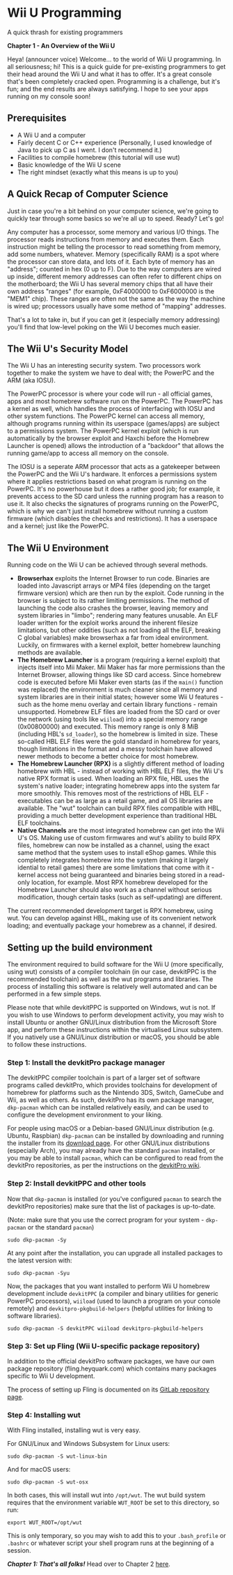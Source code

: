 # Wii U Programming
A quick thrash for existing programmers

**Chapter 1 - An Overview of the Wii U**

Heya! (announcer voice) Welcome... to the world of Wii U programming. In all seriousness; hi! This is a quick guide for pre-existing programmers to get their head around the Wii U and what it has to offer. It's a great console that's been completely cracked open. Programming is a challenge, but it's fun; and the end results are always satisfying. I hope to see your apps running on my console soon!

## Prerequisites
 - A Wii U and a computer
 - Fairly decent C or C++ experience (Personally, I used knowledge of Java to pick up C as I went. I don't recommend it.)
 - Facilities to compile homebrew (this tutorial will use wut)
 - Basic knowledge of the Wii U scene
 - The right mindset (exactly what this means is up to you)

## A Quick Recap of Computer Science
Just in case you're a bit behind on your computer science, we're going to quickly tear through some basics so we're all up to speed. Ready? Let's go!

Any computer has a processor, some memory and various I/O things. The processor reads instructions from memory and executes them. Each instruction might be telling the processor to read something from memory, add some numbers, whatever. Memory (specifically RAM) is a spot where the processor can store data, and lots of it. Each byte of memory has an "address"; counted in hex (0 up to F). Due to the way computers are wired up inside, different memory addresses can often refer to different chips on the motherboard; the Wii U has several memory chips that all have their own address "ranges" (for example, 0xF4000000 to 0xF6000000 is the "MEM1" chip). These ranges are often not the same as the way the machine is wired up; processors usually have some method of "mapping" addresses.

That's a lot to take in, but if you can get it (especially memory addressing) you'll find that low-level poking on the Wii U becomes much easier.

## The Wii U's Security Model
The Wii U has an interesting security system. Two processors work together to make the system we have to deal with; the PowerPC and the ARM (aka IOSU).

The PowerPC processor is where your code will run - all official games, apps and most homebrew software run on the PowerPC. The PowerPC has a kernel as well, which handles the process of interfacing with IOSU and other system functions. The PowerPC kernel can access all memory, although programs running within its userspace (games/apps) are subject to a permissions system. The PowerPC kernel exploit (which is run automatically by the browser exploit and Haxchi before the Homebrew Launcher is opened) allows the introduction of a "backdoor" that allows the running game/app to access all memory on the console.

The IOSU is a seperate ARM processor that acts as a gatekeeper between the PowerPC and the Wii U's hardware. It enforces a permissions system where it applies restrictions based on what program is running on the PowerPC. It's no powerhouse but it does a rather good job; for example, it prevents access to the SD card unless the running program has a reason to use it. It also checks the signatures of programs running on the PowerPC, which is why we can't just install homebrew without running a custom firmware (which disables the checks and restrictions). It has a userspace and a kernel; just like the PowerPC.

## The Wii U Environment
Running code on the Wii U can be achieved through several methods.
 - **Browserhax** exploits the Internet Browser to run code. Binaries are loaded into Javascript arrays or MP4 files (depending on the target firmware version) which are then run by the exploit. Code running in the browser is subject to its rather limiting permissions. The method of launching the code also crashes the browser, leaving memory and system libraries in "limbo"; rendering many features unusable. An ELF loader written for the exploit works around the inherent filesize limitations, but other oddities (such as not loading all the ELF, breaking C global variables) make browserhax a far from ideal environment. Luckily, on firmwares with a kernel exploit, better homebrew launching methods are available.
 - **The Homebrew Launcher** is a program (requiring a kernel exploit) that injects itself into Mii Maker. Mii Maker has far more permissions than the Internet Browser, allowing things like SD card access. Since homebrew code is executed before Mii Maker even starts (as if the `main()` function was replaced) the environment is much cleaner since all memory and system libraries are in their initial states; however some Wii U features - such as the home menu overlay and certain library functions - remain unsupported. Homebrew ELF files are loaded from the SD card or over the network (using tools like `wiiload`) into a special memory range (0x00800000) and executed. This memory range is only 8 MiB (including HBL's `sd_loader`), so the homebrew is limited in size. These so-called HBL ELF files were the gold standard in homebrew for years, though limitations in the format and a messy toolchain have allowed newer methods to become a better choice for most homebrew.
 - **The Homebrew Launcher (RPX)** is a slightly different method of loading homebrew with HBL - instead of working with HBL ELF files, the Wii U's native RPX format is used. When loading an RPX file, HBL uses the system's native loader; integrating homebrew apps into the system far more smoothly. This removes most of the restrictions of HBL ELF - executables can be as large as a retail game, and all OS libraries are available. The "wut" toolchain can build RPX files compatible with HBL, providing a much better development experience than traditional HBL ELF toolchains.
 - **Native Channels** are the most integrated homebrew can get into the Wii U's OS. Making use of custom firmwares and wut's ability to build RPX files, homebrew can now be installed as a channel, using the exact same method that the system uses to install eShop games. While this completely integrates homebrew into the system (making it largely idential to retail games) there are some limitations that come with it - kernel access not being guaranteed and binaries being stored in a read-only location, for example. Most RPX homebrew developed for the Homebrew Launcher should also work as a channel without serious modification, though certain tasks (such as self-updating) are different.

The current recommended development target is RPX homebrew, using wut. You can develop against HBL, making use of its convenient network loading; and eventually package your homebrew as a channel, if desired.

## Setting up the build environment
The environment required to build software for the Wii U (more specifically, using wut) consists of a compiler toolchain (in our case, devkitPPC is the recommended toolchain) as well as the wut programs and libraries. The process of installing this software is relatively well automated and can be performed in a few simple steps.

Please note that while devkitPPC is supported on Windows, wut is not. If you wish to use Windows to perform development activity, you may wish to install Ubuntu or another GNU/Linux distribution from the Microsoft Store app, and perform these instructions within the virtualised Linux subsystem. If you natively use a GNU/Linux distribution or macOS, you should be able to follow these instructions.

### Step 1: Install the devkitPro package manager
The devkitPPC compiler toolchain is part of a larger set of software programs called devkitPro, which provides toolchains for development of homebrew for platforms such as the Nintendo 3DS, Switch, GameCube and Wii, as well as others. As such, devkitPro has its own package manager, `dkp-pacman` which can be installed relatively easily, and can be used to configure the development environment to your liking.

For people using macOS or a Debian-based GNU/Linux distribution (e.g. Ubuntu, Raspbian) `dkp-pacman` can be installed by downloading and running the installer from its [download page](https://github.com/devkitPro/pacman/releases/latest). For other GNU/Linux distributions (especially Arch), you may already have the standard `pacman` installed, or you may be able to install `pacman`, which can be configured to read from the devkitPro repositories, as per the instructions on the [devkitPro wiki](https://devkitpro.org/wiki/devkitPro_pacman).

### Step 2: Install devkitPPC and other tools
Now that `dkp-pacman` is installed (or you've configured `pacman` to search the devkitPro repositories) make sure that the list of packages is up-to-date.

(Note: make sure that you use the correct program for your system - `dkp-pacman` or the standard `pacman`)

```
sudo dkp-pacman -Sy
```

At any point after the installation, you can upgrade all installed packages to the latest version with:

```
sudo dkp-pacman -Syu
```

Now, the packages that you want installed to perform Wii U homebrew development include `devkitPPC` (a compiler and binary utilities for generic PowerPC processors), `wiiload` (used to launch a program on your console remotely) and `devkitpro-pkgbuild-helpers` (helpful utilities for linking to software libraries).

```
sudo dkp-pacman -S devkitPPC wiiload devkitpro-pkgbuild-helpers
```

### Step 3: Set up Fling (Wii U-specific package repository)
In addition to the official devkitPro software packages, we have our own package repository (fling.heyquark.com) which contains many packages specific to Wii U development.

The process of setting up Fling is documented on its [GitLab repository page](https://gitlab.com/QuarkTheAwesome/wiiu-fling).

### Step 4: Installing wut
With Fling installed, installing wut is very easy.

For GNU/Linux and Windows Subsystem for Linux users:

```
sudo dkp-pacman -S wut-linux-bin
```

And for macOS users:

```
sudo dkp-pacman -S wut-osx
```

In both cases, this will install wut into `/opt/wut`. The wut build system requires that the environment variable `WUT_ROOT` be set to this directory, so run:
```
export WUT_ROOT=/opt/wut
```

This is only temporary, so you may wish to add this to your `.bash_profile` or `.bashrc` or whatever script your shell program runs at the beginning of a session.

***Chapter 1: That's all folks!***
Head over to Chapter 2 [here](/tutorial/Chapter%202.md).
